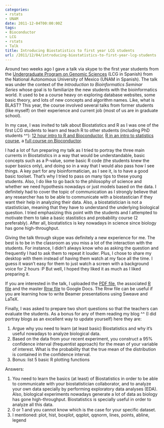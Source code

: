 ```yaml
---
categories:
- rstats
- UNAM
date: 2011-12-04T00:00:00Z
tags:
- Bioconductor
- LCG
- rstats
- Talk
title: Introducing Biostatistics to first year LCG students
url: /2011/12/04/introducing-biostatistics-to-first-year-lcg-students
---
```


<p>Around two weeks ago I gave a talk via skype to the first year students from the <a href="http://www.lcg.unam.mx/about">Undergraduate Program on Genomic Sciences</a> (LCG in Spanish) from the National Autonomous University of Mexico (UNAM in Spanish). The talk was under the context of the <em>Introduction to Bioinformatics Seminar Series</em> whose goal is to familiarize the new students with the bioinformatics world. It used to be a course heavy on exploring database websites, some basic theory, and lots of new concepts and algorithm names. Like, what is BLAST? This year, the course involved several talks from former students (like myself) on their experience and current job (most of us are in graduate school).</p>
<p>In my case, I was invited to talk about Biostatistics and R as I was one of the first LCG students to learn and teach R to other students (including PhD students ^^): <a href="http://www.lcg.unam.mx/~lcollado/R/">12 hour intro to R and Bioconductor</a>, <a href="http://www.lcg.unam.mx/~lcollado/E/">R in an intro to statistics course</a>, a <a href="http://www.lcg.unam.mx/~lcollado/B/">full course on Bioconductor</a>. </p>
<p>I had a lot of fun preparing my talk as I tried to portray the three main currents in Biostatistics in a way that would be understandable, basic concepts such as a P-value, some basic R code (the students knew the super basics only), and doing so in a way that I would also pass how I see things. A key part for any bioinformatician, as I see it, is to have a good basic toolset. That&#8217;s why I tried to pass on many tips to these young students. Also, I do like to go back to the philosophy of science and whether we need hypothesis nowadays or just models based on the data. I definitely had to cover the topic of communication as I strongly believe that any researcher has to be able to communicate with a biostastician if they want their help in analyzing their data. Also, a biostatistician is not a stastistician, meaning that they have to understand the underlying biological question. I tried emphasizing this point with the students and I attempted to motivate them to take a basic stastistics and probability course (2 preferably). After all, biostatistics is key nowadays in science since biology has gone high-throughput.</p>
<p>Giving the talk through skype was definitely a new experience for me. The best is to be in the classroom as you miss a lot of the interaction with the students. For instance, I didn&#8217;t always know who as asking the question and frequently I had to ask them to repeat it louder. Plus, I chose to share my desktop with them instead of having them watch at my face all the time. I guess it wasn&#8217;t easy for them to just watch a screen with a background voice for 2 hours :P But well, I hoped they liked it as much as I liked preparing it.</p>
<p>If you are interested in the talk, I uploaded the <a href="https://docs.google.com/open?id=0B-mxZfuflcuONmY1MGI3ZjEtN2JjNy00MDNiLTk0NmMtYjdiNDAwNTZmNGNj">PDF file</a>, the associated <a href="https://docs.google.com/open?id=0B-mxZfuflcuOZTkxMDUzY2ItNmMzYi00ZDcyLTgyMTQtMWI5YzJmN2IzZjUw">R file</a> and the master <a href="https://docs.google.com/open?id=0B-mxZfuflcuOYTY3OTQ4NjUtZTFkOC00MGQ5LThiMzgtNDQ2ZjY2NmZlY2Zi">Rnw file</a> to Google Docs. The Rnw file can be useful if you are learning how to write Beamer presentations using Sweave and LaTeX.</p>

<p>Finally, I was asked to prepare two short questions so that the teachers can evaluate the students. As a bonus for any of them reading my blog ^^ (I did portray blogs as an excellent way to update yourself) here they are:</p>
<ol><li>Argue why you need to learn (at least basic) Biostatistics and why it&#8217;s useful nowadays to analyze biological data.</li>
<li>Based on the data from your recent experiment, you construct a 95% confidence interval (frequentist approach) for the mean of your variable of interest. What is the probability that the true mean of the distribution is contained in the confidence interval.</li>
<li>Bonus: list 5 basic R plotting functions</li>
</ol><p>Answers:</p>
<ol><li>You need to learn the basics (at least) of Biostatistics in order to be able to communicate with your biostatistician collaborator, and to analyze your own data specially by performing exploratory data analyses (EDA). Also, biological experiments nowadays generate a lot of data as biology has gone high-throughput. Biostatistics is specially useful in order to analyze all this data.</li>
<li>0 or 1 and you cannot know which is the case for your specific dataset.</li>
<li>I mentioned: plot, hist, boxplot, qqplot, qqnorm, lines, points, abline, legend</li>
</ol>
